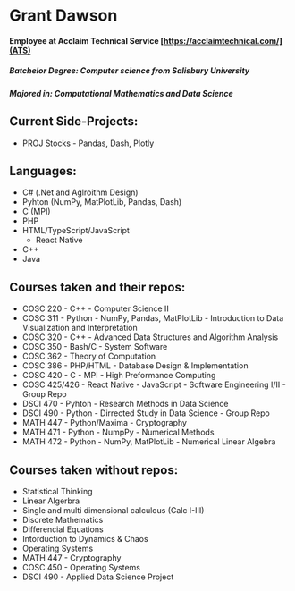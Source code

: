 # Grant Dawson
#### Employee at Acclaim Technical Service [https://acclaimtechnical.com/](ATS)
##### Batchelor Degree: Computer science from Salisbury University
##### Majored in: Computational Mathematics and Data Science

## Current Side-Projects:
* PROJ Stocks - Pandas, Dash, Plotly

## Languages:
* C# (.Net and Aglroithm Design)
* Pyhton (NumPy, MatPlotLib, Pandas, Dash)
* C (MPI)
* PHP
* HTML/TypeScript/JavaScript
  * React Native
* C++
* Java

## Courses taken and their repos:
* COSC 220 - C++ - Computer Science II
* COSC 311 - Python - NumPy, Pandas, MatPlotLib - Introduction to Data Visualization and Interpretation
* COSC 320 - C++ - Advanced Data Structures and Algorithm Analysis
* COSC 350 - Bash/C - System Software
* COSC 362 - Theory of Computation
* COSC 386 - PHP/HTML - Database Design & Implementation 
* COSC 420 - C - MPI - High Preformance Computing
* COSC 425/426 - React Native - JavaScript - Software Engineering I/II - Group Repo
* DSCI 470 - Pyhton - Research Methods in Data Science
* DSCI 490 - Python - Dirrected Study in Data Science - Group Repo
* MATH 447 - Python/Maxima - Cryptography
* MATH 471 - Python - NumpPy - Numerical Methods
* MATH 472 - Python - NumPy, MatPlotLib - Numerical Linear Algebra




<!--* Stocks   - Pyhton - Pandas, BeautifulSoup - Get stock information and display it-->

## Courses taken without repos:
* Statistical Thinking
* Linear Algerbra
* Single and multi dimensional calculous (Calc I-III)
* Discrete Mathematics
* Differencial Equations
* Intorduction to Dynamics & Chaos
* Operating Systems
* MATH 447 - Cryptography
* COSC 450 - Operating Systems
* DSCI 490 - Applied Data Science Project


<!--
**dawsboss/dawsboss** is a ✨ _special_ ✨ repository because its `README.md` (this file) appears on your GitHub profile.



- 🔭 I’m currently working on ...
- 🌱 I’m currently learning ...
- 👯 I’m looking to collaborate on ...
- 🤔 I’m looking for help with ...
- 💬 Ask me about ...
- 📫 How to reach me: ...
- 😄 Pronouns: ...
- ⚡ Fun fact: ...

-->
